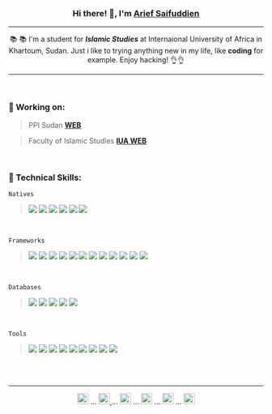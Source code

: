 <br>

<h3 align="center">Hi there! 👋, I'm <a href="https://instagram.com/ariefsaifuddien" target="_blank" rel="noreferrer"><strong>Arief Saifuddien</strong></a></h3>

---

<p align="center">📚 📚 I'm a student for <strong><i>Islamic Studies</i></strong> at Internaional University of Africa in Khartoum, Sudan. Just i like to trying anything new in my life, like <strong>coding</strong> for example. Enjoy hacking! 👌👌</p> 

---

<br>

### 🔭 Working on:

> PPI Sudan __[WEB](https://ppisudan.com)__ 

> Faculty of Islamic Studies __[IUA WEB](https://github.com/ariefsaifuddien/islamic_studies_web)__

<br>

### 💼 Technical Skills:

```Natives```

> ![](https://img.shields.io/badge/Markup-HTML-informational?style=flat&logo=HTML5&color=E34F26)
> ![](https://img.shields.io/badge/Style-CSS-informational?style=flat&logo=CSS3&color=1572B6)
> ![](https://img.shields.io/badge/Language-Javascript-informational?style=flat&logo=JavaScript&color=F7DF1E)
> ![](https://img.shields.io/badge/Language-PHP-informational?style=flat&logo=php&color=334477)
> ![](https://img.shields.io/badge/Language-Python-informational?style=flat&logo=Python&color=003B57)
> ![](https://img.shields.io/badge/Language-Golang-informational?style=flat&logo=Go&color=FFFFFF)
    
<br>

```Frameworks```

> ![](https://img.shields.io/badge/Style-Bootstrap-informational?style=flat&logo=bootstrap&color=553399)
> ![](https://img.shields.io/badge/Style-Tailwind-informational?style=flat&logo=tailwind-css&color=117799)
> ![](https://img.shields.io/badge/Style-SASS-informational?style=flat&logo=SASS&color=pink)
> ![](https://img.shields.io/badge/Language-Laravel-informational?style=flat&logo=Laravel&color=darkred)
> ![](https://img.shields.io/badge/Language-jQuery-informational?style=flat&logo=jquery&color=ffffff)
> ![](https://img.shields.io/badge/Language-React-informational?style=flat&logo=react&color=61DAFB)
> ![](https://img.shields.io/badge/Language-Vue-informational?style=flat&logo=vuedotjs&color=11ss11)
> ![](https://img.shields.io/badge/Server-Node-informational?style=flat&logo=node.js&color=007700)
> ![](https://img.shields.io/badge/Server-Express-informational?style=flat&logo=express&color=aaaaaa)
> ![](https://img.shields.io/badge/Server-Flask-informational?style=flat&logo=flask&color=white)
> ![](https://img.shields.io/badge/Server-Fiber-informational?style=flat&logo=go&color=lightblue)
> ![](https://img.shields.io/badge/Mobile-Expo-informational?style=flat&logo=expo&color=222222)

<br>

```Databases```

> ![](https://img.shields.io/badge/Database-MongoDB-informational?style=flat&logo=mongodb&color=007700)
> ![](https://img.shields.io/badge/Database-MariaDB-informational?style=flat&logo=mariadb&color=bbbbbb)
> ![](https://img.shields.io/badge/Database-MySQL-informational?style=flat&logo=mysql&color=lightblue)
> ![](https://img.shields.io/badge/Database-PostgreSQL-informational?style=flat&logo=postgresql&color=white)
> ![](https://img.shields.io/badge/Database-SQLite-informational?style=flat&logo=sqlite&color=darkgrey)

<br>

```Tools```

> ![](https://img.shields.io/badge/Packages-NPM-informational?style=flat&logo=npm&color=red)
> ![](https://img.shields.io/badge/Packages-Yarn-informational?style=flat&logo=yarn&color=blue)
> ![](https://img.shields.io/badge/Auth-JWT-informational?style=flat&logo=JSON%20web%20tokens&color=white)
> ![](https://img.shields.io/badge/Tools-Figma-informational?style=flat&logo=figma&color=333fff)
> ![](https://img.shields.io/badge/Tools-Affinity-informational?style=flat&logo=affinity-designer&color=blue)
> ![](https://img.shields.io/badge/Control-Git-informational?style=flat&logo=git&color=red)
> ![](https://img.shields.io/badge/Control-Github-informational?style=flat&logo=github&color=white)
> ![](https://img.shields.io/badge/Editor-VSCode-informational?style=flat&logo=visual-studio-code&color=lightblue)
> ![](https://img.shields.io/badge/Tools-Fedora-informational?style=flat&logo=fedora&color=darkblue)

<br>
<br>

---

<p align="center">
  <a href="http://wa.me/+249121208279" target="_blank" rel="noreferrer"><img alt="wa" width="22px" src="https://cdn.jsdelivr.net/npm/simple-icons@v3/icons/whatsapp.svg" /></a> ... 
  <a href="https://instagram.com/ariefsaifudien" target="_blank" rel="noreferrer"><img alt="ig" width="22px" src="https://cdn.jsdelivr.net/npm/simple-icons@v3/icons/instagram.svg" /> </a> ... 
  <a href="https://twitter.com/ariefsaifudien" target="_blank" rel="noreferrer"><img alt="tw" width="22px" src="https://cdn.jsdelivr.net/npm/simple-icons@v3/icons/twitter.svg" /></a> ... 
  <a href="https://facebook.com/ariefsaifudien01" target="_blank" rel="noreferrer"><img alt="fb" width="22px" src="https://cdn.jsdelivr.net/npm/simple-icons@v3/icons/facebook.svg" /></a> ... 
  <a href="https://linkedin.com/in/ariefsaifudien" target="_blank" rel="noreferrer"><img alt="li" width="22px" src="https://cdn.jsdelivr.net/npm/simple-icons@v3/icons/linkedin.svg" /></a> ... 
  <a href="mailto:ariefsaifudien01@gmail.com" target="_blank" rel="noreferrer"><img alt="gm" width="22px" src="https://cdn.jsdelivr.net/npm/simple-icons@v3/icons/gmail.svg" color="red" /></a>
</p>
